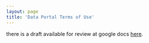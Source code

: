 ```yaml
---
layout: page
title: 'Data Portal Terms of Use'
---
```


there is a draft available for review at google docs [here](https://docs.google.com/document/d/1lK4gGZwppSmYedNfHyBfAEKowi78tT2l2hvNUhHMQA8/edit?usp=sharing).
